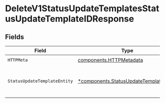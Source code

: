 # DeleteV1StatusUpdateTemplatesStatusUpdateTemplateIDResponse


## Fields

| Field                                                                                           | Type                                                                                            | Required                                                                                        | Description                                                                                     |
| ----------------------------------------------------------------------------------------------- | ----------------------------------------------------------------------------------------------- | ----------------------------------------------------------------------------------------------- | ----------------------------------------------------------------------------------------------- |
| `HTTPMeta`                                                                                      | [components.HTTPMetadata](../../models/components/httpmetadata.md)                              | :heavy_check_mark:                                                                              | N/A                                                                                             |
| `StatusUpdateTemplateEntity`                                                                    | [*components.StatusUpdateTemplateEntity](../../models/components/statusupdatetemplateentity.md) | :heavy_minus_sign:                                                                              | Delete a single status update template                                                          |